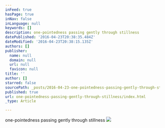 ```yaml
---
inFeed: true
hasPage: true
inNav: false
inLanguage: null
keywords: []
description: one-pointedness passing gently through stillness
datePublished: '2016-04-23T20:38:35.484Z'
dateModified: '2016-04-23T20:38:15.135Z'
authors: []
publisher:
  name: null
  domain: null
  url: null
  favicon: null
title: ''
author: []
starred: false
sourcePath: _posts/2016-04-23-one-pointedness-passing-gently-through-stillness.md
published: true
url: one-pointedness-passing-gently-through-stillness/index.html
_type: Article

---
```

one-pointedness passing gently through stillness
![](https://the-grid-user-content.s3-us-west-2.amazonaws.com/507fad6c-82b2-4055-a91b-d7917801e6e1.jpg)